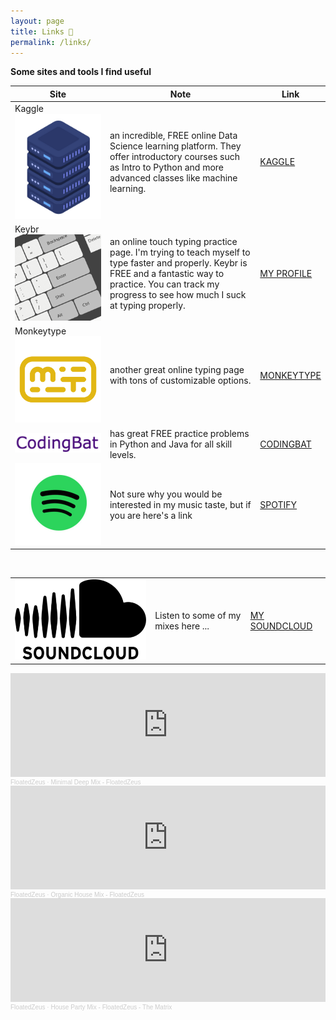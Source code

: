 ```yaml
---
layout: page
title: Links 🔗
permalink: /links/
---
```

**Some sites and tools I find useful**

<body>
<table>
    <thead>
        <tr>
            <th>Site</th>
            <th>Note</th>
            <th>Link</th>
        </tr>
    </thead>
    <tbody>
        <tr>
            <td class="icon-cell">
                Kaggle <img src="/images/kagicon.png" alt="KAGGLE">
            </td>
            <td>an incredible, FREE online Data Science learning platform. They offer introductory courses such as Intro to Python and more advanced classes like machine learning.</td>
            <td><a href="https://www.kaggle.com/learn">KAGGLE</a></td>
        </tr>
        <tr>
            <td class="icon-cell">
                Keybr <img src="/images/cover.png" alt="KEYBR">
            </td>
            <td>an online touch typing practice page. I'm trying to teach myself to type faster and properly. Keybr is FREE and a fantastic way to practice. You can track my progress to see how much I suck at typing properly.</td>
            <td><a href="https://www.keybr.com/profile/p4b6ml1">MY PROFILE</a></td>
        </tr>
        <tr>
            <td class="icon-cell">
                Monkeytype <img src="/images/monkeytype.png" alt="Monkey">
            </td>
            <td>another great online typing page with tons of customizable options.</td>
            <td><a href="https://monkeytype.com/">MONKEYTYPE</a></td>
        </tr>
        <tr>
            <td class="icon-cell">
                <img src="/images/cb.png" alt="cb">
            </td>
            <td>has great FREE practice problems in Python and Java for all skill levels.</td>
            <td><a href="https://codingbat.com/python">CODINGBAT</a></td>
        </tr>
        <tr>
            <td class="icon-cell">
                <img src="/images/spoticon.png" alt="Spot">
            </td>
            <td>Not sure why you would be interested in my music taste, but if you are here's a link</td>
            <td><a href="https://open.spotify.com/user/zroc1000?si=9d0f5467153a4228">SPOTIFY</a></td>
        </tr>
    </tbody>
</table>
</body>
<br>


<body>
<table>
    <tbody>
        <tr>
            <td class="icon-cell">
                <img src="/images/soundcloudl.png" alt="sound">
            </td>
            <td>Listen to some of my mixes here ...</td>
            <td><a href="https://soundcloud.com/zach-cohen-37098677">MY SOUNDCLOUD</a></td>
        </tr>
    </tbody>
</table>
</body>


<iframe width="100%" height="166" scrolling="no" frameborder="no" allow="autoplay" src="https://w.soundcloud.com/player/?url=https%3A//api.soundcloud.com/tracks/1725885192&color=%23d300a9&auto_play=false&hide_related=false&show_comments=true&show_user=true&show_reposts=false&show_teaser=true"></iframe><div style="font-size: 10px; color: #cccccc;line-break: anywhere;word-break: normal;overflow: hidden;white-space: nowrap;text-overflow: ellipsis; font-family: Interstate,Lucida Grande,Lucida Sans Unicode,Lucida Sans,Garuda,Verdana,Tahoma,sans-serif;font-weight: 100;"><a href="https://soundcloud.com/zach-cohen-37098677" title="FloatedZeus" target="_blank" style="color: #cccccc; text-decoration: none;">FloatedZeus</a> · <a href="https://soundcloud.com/zach-cohen-37098677/minimal-deep-mix-floatedzeus" title="Minimal Deep Mix - FloatedZeus" target="_blank" style="color: #cccccc; text-decoration: none;">Minimal Deep Mix - FloatedZeus</a></div>
<iframe width="100%" height="166" scrolling="no" frameborder="no" allow="autoplay" src="https://w.soundcloud.com/player/?url=https%3A//api.soundcloud.com/tracks/1718730633&color=%23d300a9&auto_play=false&hide_related=false&show_comments=true&show_user=true&show_reposts=false&show_teaser=true"></iframe><div style="font-size: 10px; color: #cccccc;line-break: anywhere;word-break: normal;overflow: hidden;white-space: nowrap;text-overflow: ellipsis; font-family: Interstate,Lucida Grande,Lucida Sans Unicode,Lucida Sans,Garuda,Verdana,Tahoma,sans-serif;font-weight: 100;"><a href="https://soundcloud.com/zach-cohen-37098677" title="FloatedZeus" target="_blank" style="color: #cccccc; text-decoration: none;">FloatedZeus</a> · <a href="https://soundcloud.com/zach-cohen-37098677/organic-house-mix" title="Organic House Mix - FloatedZeus" target="_blank" style="color: #cccccc; text-decoration: none;">Organic House Mix - FloatedZeus</a></div>
<iframe width="100%" height="166" scrolling="no" frameborder="no" allow="autoplay" src="https://w.soundcloud.com/player/?url=https%3A//api.soundcloud.com/tracks/1789336879&color=%23d300a9&auto_play=false&hide_related=false&show_comments=true&show_user=true&show_reposts=false&show_teaser=true"></iframe><div style="font-size: 10px; color: #cccccc;line-break: anywhere;word-break: normal;overflow: hidden;white-space: nowrap;text-overflow: ellipsis; font-family: Interstate,Lucida Grande,Lucida Sans Unicode,Lucida Sans,Garuda,Verdana,Tahoma,sans-serif;font-weight: 100;"><a href="https://soundcloud.com/zach-cohen-37098677" title="FloatedZeus" target="_blank" style="color: #cccccc; text-decoration: none;">FloatedZeus</a> · <a href="https://soundcloud.com/zach-cohen-37098677/floated-zeus-house-party-mix-the-matrix" title="House Party Mix - FloatedZeus - The Matrix" target="_blank" style="color: #cccccc; text-decoration: none;">House Party Mix - FloatedZeus - The Matrix</a></div>